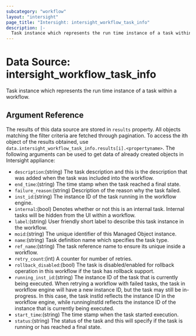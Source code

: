 ```yaml
---
subcategory: "workflow"
layout: "intersight"
page_title: "Intersight: intersight_workflow_task_info"
description: |-
  Task instance which represents the run time instance of a task within a workflow.
---
```


# Data Source: intersight_workflow_task_info
Task instance which represents the run time instance of a task within a workflow.
## Argument Reference
The results of this data source are stored in `results` property.
All objects matching the filter criteria are fetched through pagination.
To access the ith object of the results obtained, use `data.intersight_workflow_task_info.results[i].<propertyname>`.
The following arguments can be used to get data of already created objects in Intersight appliance:
* `description`:(string) The task description and this is the description that was added when the task was included into the workflow. 
* `end_time`:(string) The time stamp when the task reached a final state. 
* `failure_reason`:(string) Description of the reason why the task failed. 
* `inst_id`:(string) The instance ID of the task running in the workflow engine. 
* `internal`:(bool) Denotes whether or not this is an internal task.  Internal tasks will be hidden from the UI within a workflow. 
* `label`:(string) User friendly short label to describe this task instance in the workflow. 
* `moid`:(string) The unique identifier of this Managed Object instance. 
* `name`:(string) Task definition name which specifies the task type. 
* `ref_name`:(string) The task reference name to ensure its unique inside a workflow. 
* `retry_count`:(int) A counter for number of retries. 
* `rollback_disabled`:(bool) The task is disabled/enabled for rollback operation in this workflow if the task has rollback support. 
* `running_inst_id`:(string) The instance ID of the task that is currently being executed. When retrying a workflow with failed tasks, the task in workflow engine will have a new instance ID, but the task may still be in-progress. In this case, the task instId reflects the instance ID in the workflow engine, while runningInstId reflects the instance ID of the instance that is currently being executed. 
* `start_time`:(string) The time stamp when the task started execution. 
* `status`:(string) The status of the task and this will specify if the task is running or has reached a final state. 
 